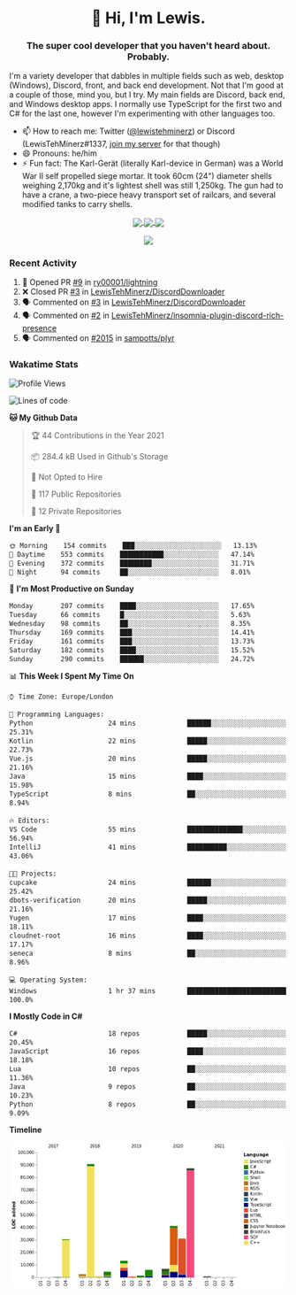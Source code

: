 <h1 align="center">👋 Hi, I'm Lewis.</h1>
<h3 align="center">The super cool developer that you haven't heard about. Probably.</h3>

I'm a variety developer that dabbles in multiple fields such as web, desktop (Windows), Discord, front, and back end development. Not that I'm good at a couple of those, mind you, but I try. My main fields are Discord, back end, and Windows desktop apps. I normally use TypeScript for the first two and C# for the last one, however I'm experimenting with other languages too.

- 📫 How to reach me: Twitter ([@lewistehminerz](https://twitter.com/lewistehminerz)) or Discord (LewisTehMinerz#1337, [join my server](https://discord.gg/XnUh7JB) for that though)
- 😄 Pronouns: he/him
- ⚡ Fun fact: The Karl-Gerät (literally Karl-device in German) was a World War II self propelled siege mortar. It took 60cm (24") diameter shells weighing 2,170kg and it's lightest shell was still 1,250kg. The gun had to have a crane, a two-piece heavy transport set of railcars, and several modified tanks to carry shells.

<p align="center">
  <a href="https://github.com/anuraghazra/github-readme-stats">
    <img align="center" src="https://github-readme-stats.vercel.app/api?username=LewisTehMinerz&count_private=true&show_icons=true&theme=gruvbox">
  </a>
  <a href="https://github.com/anuraghazra/github-readme-stats">
    <img align="center" src="https://github-readme-stats.vercel.app/api/top-langs?username=LewisTehMinerz&layout=compact&theme=gruvbox">
  </a>
  <a href="https://github.com/anuraghazra/github-readme-stats">
    <img align="center" src="https://github-readme-stats.vercel.app/api/wakatime?username=LewisTehMinerz&layout=compact&theme=gruvbox">
  </a>
</p>

<p align="center">
  <a href="https://github.com/ryo-ma/github-profile-trophy">
    <img align="center" src="https://github-profile-trophy.vercel.app/?username=ryo-ma&theme=gruvbox">
  </a>
</p>

### Recent Activity
<!--START_SECTION:activity-->
1. 💪 Opened PR [#9](https://github.com/ry00001/lightning/pull/9) in [ry00001/lightning](https://github.com/ry00001/lightning)
2. ❌ Closed PR [#3](https://github.com/LewisTehMinerz/DiscordDownloader/pull/3) in [LewisTehMinerz/DiscordDownloader](https://github.com/LewisTehMinerz/DiscordDownloader)
3. 🗣 Commented on [#3](https://github.com/LewisTehMinerz/DiscordDownloader/issues/3) in [LewisTehMinerz/DiscordDownloader](https://github.com/LewisTehMinerz/DiscordDownloader)
4. 🗣 Commented on [#2](https://github.com/LewisTehMinerz/insomnia-plugin-discord-rich-presence/issues/2) in [LewisTehMinerz/insomnia-plugin-discord-rich-presence](https://github.com/LewisTehMinerz/insomnia-plugin-discord-rich-presence)
5. 🗣 Commented on [#2015](https://github.com/sampotts/plyr/issues/2015) in [sampotts/plyr](https://github.com/sampotts/plyr)
<!--END_SECTION:activity-->

### Wakatime Stats
<!--START_SECTION:waka-->
![Profile Views](http://img.shields.io/badge/Profile%20Views-3-blue)

![Lines of code](https://img.shields.io/badge/From%20Hello%20World%20I%27ve%20Written-318815%20lines%20of%20code-blue)

**🐱 My Github Data** 

> 🏆 44 Contributions in the Year 2021
 > 
> 📦 284.4 kB Used in Github's Storage 
 > 
> 🚫 Not Opted to Hire
 > 
> 📜 117 Public Repositories 
 > 
> 🔑 12 Private Repositories  
 > 
**I'm an Early 🐤** 

```text
🌞 Morning    154 commits    ███░░░░░░░░░░░░░░░░░░░░░░   13.13% 
🌆 Daytime    553 commits    ███████████░░░░░░░░░░░░░░   47.14% 
🌃 Evening    372 commits    ████████░░░░░░░░░░░░░░░░░   31.71% 
🌙 Night      94 commits     ██░░░░░░░░░░░░░░░░░░░░░░░   8.01%

```
📅 **I'm Most Productive on Sunday** 

```text
Monday       207 commits    ████░░░░░░░░░░░░░░░░░░░░░   17.65% 
Tuesday      66 commits     █░░░░░░░░░░░░░░░░░░░░░░░░   5.63% 
Wednesday    98 commits     ██░░░░░░░░░░░░░░░░░░░░░░░   8.35% 
Thursday     169 commits    ███░░░░░░░░░░░░░░░░░░░░░░   14.41% 
Friday       161 commits    ███░░░░░░░░░░░░░░░░░░░░░░   13.73% 
Saturday     182 commits    ████░░░░░░░░░░░░░░░░░░░░░   15.52% 
Sunday       290 commits    ██████░░░░░░░░░░░░░░░░░░░   24.72%

```


📊 **This Week I Spent My Time On** 

```text
⌚︎ Time Zone: Europe/London

💬 Programming Languages: 
Python                   24 mins             ██████░░░░░░░░░░░░░░░░░░░   25.31% 
Kotlin                   22 mins             █████░░░░░░░░░░░░░░░░░░░░   22.73% 
Vue.js                   20 mins             █████░░░░░░░░░░░░░░░░░░░░   21.16% 
Java                     15 mins             ████░░░░░░░░░░░░░░░░░░░░░   15.98% 
TypeScript               8 mins              ██░░░░░░░░░░░░░░░░░░░░░░░   8.94%

🔥 Editors: 
VS Code                  55 mins             ██████████████░░░░░░░░░░░   56.94% 
IntelliJ                 41 mins             ██████████░░░░░░░░░░░░░░░   43.06%

🐱‍💻 Projects: 
cupcake                  24 mins             ██████░░░░░░░░░░░░░░░░░░░   25.42% 
dbots-verification       20 mins             █████░░░░░░░░░░░░░░░░░░░░   21.16% 
Yugen                    17 mins             ████░░░░░░░░░░░░░░░░░░░░░   18.11% 
cloudnet-root            16 mins             ████░░░░░░░░░░░░░░░░░░░░░   17.17% 
seneca                   8 mins              ██░░░░░░░░░░░░░░░░░░░░░░░   8.96%

💻 Operating System: 
Windows                  1 hr 37 mins        █████████████████████████   100.0%

```

**I Mostly Code in C#** 

```text
C#                       18 repos            █████░░░░░░░░░░░░░░░░░░░░   20.45% 
JavaScript               16 repos            ████░░░░░░░░░░░░░░░░░░░░░   18.18% 
Lua                      10 repos            ██░░░░░░░░░░░░░░░░░░░░░░░   11.36% 
Java                     9 repos             ██░░░░░░░░░░░░░░░░░░░░░░░   10.23% 
Python                   8 repos             ██░░░░░░░░░░░░░░░░░░░░░░░   9.09%

```


**Timeline**

![Chart not found](https://raw.githubusercontent.com/LewisTehMinerz/LewisTehMinerz/master/charts/bar_graph.png) 


<!--END_SECTION:waka-->
